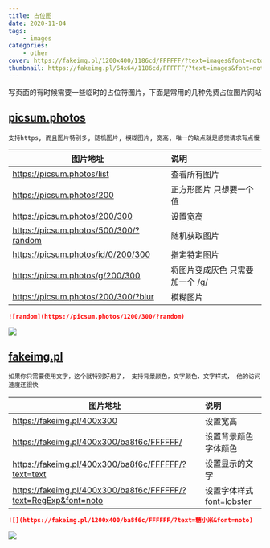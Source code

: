 ```yaml
---
title: 占位图
date: 2020-11-04
tags:
    - images
categories:
    - other
cover: https://fakeimg.pl/1200x400/1186cd/FFFFFF/?text=images&font=noto
thumbnail: https://fakeimg.pl/64x64/1186cd/FFFFFF/?text=images&font=noto
---
```


写页面的有时候需要一些临时的占位符图片，下面是常用的几种免费占位图片网站

## [picsum.photos](https://picsum.photos/)

`支持https, 而且图片特别多, 随机图片, 模糊图片, 宽高, 唯一的缺点就是感觉请求有点慢`

<!--more-->

| 图片地址                              | 说明                            |
| ------------------------------------- | :------------------------------ |
| https://picsum.photos/list            | 查看所有图片                    |
| https://picsum.photos/200             | 正方形图片 只想要一个值         |
| https://picsum.photos/200/300         | 设置宽高                        |
| https://picsum.photos/500/300/?random | 随机获取图片                    |
| https://picsum.photos/id/0/200/300    | 指定特定图片                    |
| https://picsum.photos/g/200/300       | 将图片变成灰色 只需要加一个 /g/ |
| https://picsum.photos/200/300/?blur   | 模糊图片                        |

```markdown
![random](https://picsum.photos/1200/300/?random)
```

![](https://picsum.photos/1200/300/?random)

## [fakeimg.pl](https://fakeimg.pl)

`如果你只需要使用文字，这个就特别好用了， 支持背景颜色，文字颜色，文字样式， 他的访问速度还很快`

| 图片地址                                                        | 说明                      |
| --------------------------------------------------------------- | :------------------------ |
| https://fakeimg.pl/400x300                                      | 设置宽高                  |
| https://fakeimg.pl/400x300/ba8f6c/FFFFFF/                       | 设置背景颜色 字体颜色     |
| https://fakeimg.pl/400x300/ba8f6c/FFFFFF/?text=text             | 设置显示的文字            |
| https://fakeimg.pl/400x300/ba8f6c/FFFFFF/?text=RegExp&font=noto | 设置字体样式 font=lobster |

```markdown
![](https://fakeimg.pl/1200x400/ba8f6c/FFFFFF/?text=糖小米&font=noto)
```

![](https://fakeimg.pl/1200x400/ba8f6c/FFFFFF/?text=糖小米&font=noto)
